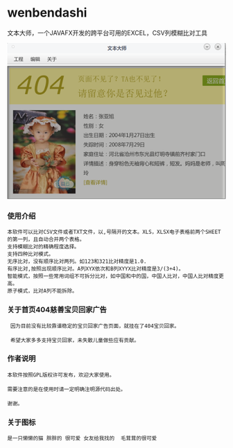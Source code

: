 # wenbendashi
文本大师，一个JAVAFX开发的跨平台可用的EXCEL，CSV列模糊比对工具



![avatar](https://github.com/chelseasura/wenbendashi/blob/master/screenshot.png)

### 使用介绍
    本软件可以比对CSV文件或者TXT文件，以,号隔开的文本。XLS，XLSX电子表格前两个SHEET的第一列，且自动合并两个表格。
    支持模糊比对的精确程度选择。
    支持四种比对模式。
    无序比对，没有顺序比对两列。如123和321比对精度是1.0.
    有序比对,按照出现顺序比对。A列XYX依次和B列XYYX比对精度是3/(3+4)。
    智能模式，按照一些常用词组不可拆分比对，如中国和中的国，中国人比对，中国人比对精度更高。
    原子模式，比对A列不能拆除。
    
### 关于首页404慈善宝贝回家广告

     因为目前没有比较靠谱稳定的宝贝回家广告页面，就挂在了404宝贝回家。
     
     希望大家多多支持宝贝回家，未失散儿童做些应有贡献。

### 作者说明
    
    本软件按照GPL版权许可发布，欢迎大家使用。
    
    需要注意的是在使用时请一定明确注明源代码出处。
    
    谢谢。
    
### 关于图标

    是一只懒懒的猫 胖胖的 很可爱 女友给我找的  毛茸茸的很可爱
